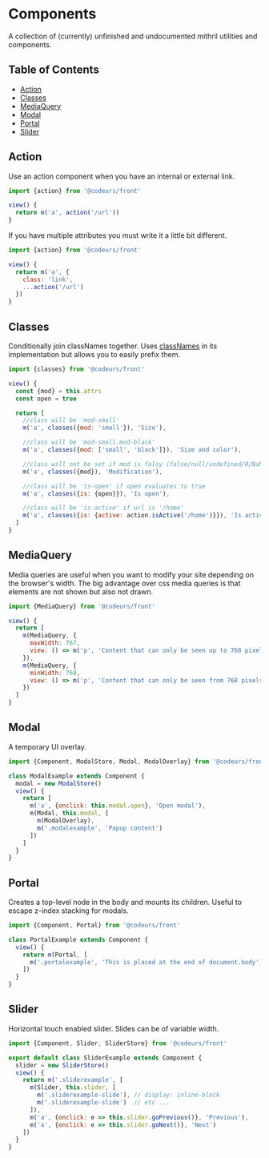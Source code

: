 # Components
A collection of (currently) unfinished and undocumented mithril utilities and components.

## Table of Contents
- [Action](#action)
- [Classes](#classes)
- [MediaQuery](#mediaquery)
- [Modal](#modal)
- [Portal](#portal)
- [Slider](#slider)

## Action

Use an action component when you have an internal or external link.

```javascript
import {action} from '@codeurs/front'

view() {
  return m('a', action('/url'))
}
```

If you have multiple attributes you must write it a little bit different.

```javascript
import {action} from '@codeurs/front'

view() {
  return m('a', {
    class: 'link',
    ...action('/url')
  })
}
```

## Classes

Conditionally join classNames together. Uses [classNames](https://github.com/JedWatson/classnames) in its implementation but allows you to easily prefix them.

```javascript
import {classes} from '@codeurs/front'

view() {
  const {mod} = this.attrs
  const open = true

  return [
    //class will be 'mod-small'
    m('a', classes({mod: 'small'}), 'Size'),

    //class will be 'mod-small.mod-black'
    m('a', classes({mod: ['small', 'black']}), 'Size and color'),

    //class will not be set if mod is falsy (false/null/undefined/0/NaN/'')
    m('a', classes({mod}), 'Modification'),

    //class will be 'is-open' if open evaluates to true
    m('a', classes({is: {open}}), 'Is open'),

    //class will be 'is-active' if url is '/home'
    m('a', classes({is: {active: action.isActive('/home')}}), 'Is active')
  ]
}
```

## MediaQuery

Media queries are useful when you want to modify your site depending on the browser's width. The big advantage over css media queries is that elements are not shown but also not drawn.

```javascript
import {MediaQuery} from '@codeurs/front'

view() {
  return [
    m(MediaQuery, {
      maxWidth: 767,
      view: () => m('p', 'Content that can only be seen up to 768 pixels.')
    }),
    m(MediaQuery, {
      minWidth: 768,
      view: () => m('p', 'Content that can only be seen from 768 pixels.')
    })
  ]
}
```

## Modal

A temporary UI overlay.

````javascript
import {Component, ModalStore, Modal, ModalOverlay} from '@codeurs/front'

class ModalExample extends Component {
  modal = new ModalStore()
  view() {
    return [
      m('a', {onclick: this.modal.open}, 'Open modal'),
      m(Modal, this.modal, [
        m(ModalOverlay),
        m('.modalexample', 'Popup content')
      ])
    ]
  }
}
````

## Portal

Creates a top-level node in the body and mounts its children. Useful to escape z-index stacking for modals.

````javascript
import {Component, Portal} from '@codeurs/front'

class PortalExample extends Component {
  view() {
    return m(Portal, [
      m('.portalexample', 'This is placed at the end of document.body')
    ])
  }
}
````

## Slider

Horizontal touch enabled slider. Slides can be of variable width.

````javascript
import {Component, Slider, SliderStore} from '@codeurs/front'

export default class SliderExample extends Component {
  slider = new SliderStore()
  view() {
    return m('.sliderexample', [
      m(Slider, this.slider, [
        m('.sliderexample-slide'), // display: inline-block
        m('.sliderexample-slide')  // etc ...
      ]),
      m('a', {onclick: e => this.slider.goPrevious()}, 'Previous'),
      m('a', {onclick: e => this.slider.goNext()}, 'Next')
    ])
  }
}
````
